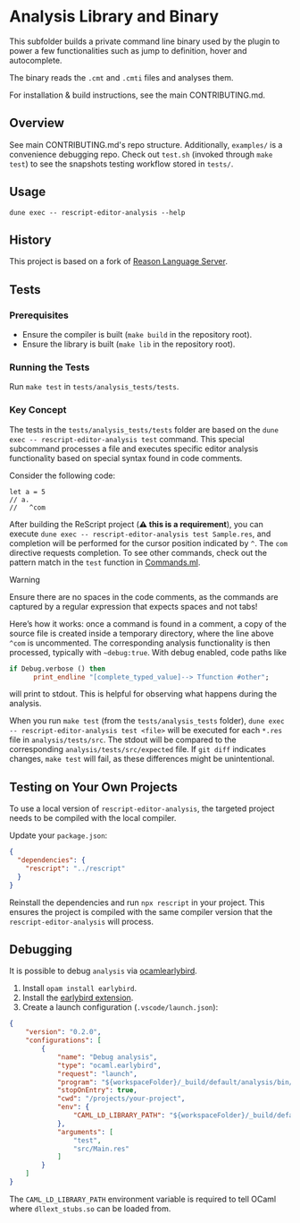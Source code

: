 # Analysis Library and Binary

This subfolder builds a private command line binary used by the plugin to power a few functionalities such as jump to definition, hover and autocomplete.

The binary reads the `.cmt` and `.cmti` files and analyses them.

For installation & build instructions, see the main CONTRIBUTING.md.

## Overview

See main CONTRIBUTING.md's repo structure. Additionally, `examples/` is a convenience debugging repo. Check out `test.sh` (invoked through `make test`) to see the snapshots testing workflow stored in `tests/`.

## Usage

```shell
dune exec -- rescript-editor-analysis --help
```

## History

This project is based on a fork of [Reason Language Server](https://github.com/jaredly/reason-language-server).

## Tests

### Prerequisites

- Ensure the compiler is built (`make build` in the repository root).
- Ensure the library is built (`make lib` in the repository root).

### Running the Tests

Run `make test` in `tests/analysis_tests/tests`.

### Key Concept

The tests in the `tests/analysis_tests/tests` folder are based on the `dune exec -- rescript-editor-analysis test` command. This special subcommand processes a file and executes specific editor analysis functionality based on special syntax found in code comments.

Consider the following code:

```res
let a = 5
// a.
//   ^com
```

After building the ReScript project (**⚠️ this is a requirement**), you can execute `dune exec -- rescript-editor-analysis test Sample.res`, and completion will be performed for the cursor position indicated by `^`. The `com` directive requests completion. To see other commands, check out the pattern match in the `test` function in [Commands.ml](./src/Commands.ml).

> [!WARNING]
> Ensure there are no spaces in the code comments, as the commands are captured by a regular expression that expects spaces and not tabs!

Here’s how it works: once a command is found in a comment, a copy of the source file is created inside a temporary directory, where the line above `^com` is uncommented. The corresponding analysis functionality is then processed, typically with `~debug:true`. With debug enabled, code paths like

```ml
if Debug.verbose () then
      print_endline "[complete_typed_value]--> Tfunction #other";
```

will print to stdout. This is helpful for observing what happens during the analysis.

When you run `make test` (from the `tests/analysis_tests` folder), `dune exec -- rescript-editor-analysis test <file>` will be executed for each `*.res` file in `analysis/tests/src`. The stdout will be compared to the corresponding `analysis/tests/src/expected` file. If `git diff` indicates changes, `make test` will fail, as these differences might be unintentional.

## Testing on Your Own Projects

To use a local version of `rescript-editor-analysis`, the targeted project needs to be compiled with the local compiler.

Update your `package.json`:

```json
{
  "dependencies": {
    "rescript": "../rescript"
  }
}
```

Reinstall the dependencies and run `npx rescript` in your project. This ensures the project is compiled with the same compiler version that the `rescript-editor-analysis` will process.

## Debugging

It is possible to debug `analysis` via [ocamlearlybird](https://github.com/hackwaly/ocamlearlybird).

1. Install `opam install earlybird`.
2. Install the [earlybird extension](https://marketplace.visualstudio.com/items?itemName=hackwaly.ocamlearlybird).
3. Create a launch configuration (`.vscode/launch.json`):

```json
{
    "version": "0.2.0",
    "configurations": [
        {
            "name": "Debug analysis",
            "type": "ocaml.earlybird",
            "request": "launch",
            "program": "${workspaceFolder}/_build/default/analysis/bin/main.bc",
            "stopOnEntry": true,
            "cwd": "/projects/your-project",
            "env": {
                "CAML_LD_LIBRARY_PATH": "${workspaceFolder}/_build/default/compiler/ext"
            },
            "arguments": [
                "test",
                "src/Main.res"
            ]
        }
    ]
}
```

The `CAML_LD_LIBRARY_PATH` environment variable is required to tell OCaml where `dllext_stubs.so` can be loaded from.